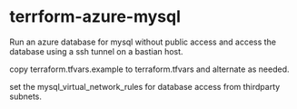 # terrform-azure-mysql

Run an azure database for mysql without public access and access the database using a ssh tunnel on a bastian host.

copy terraform.tfvars.example to terraform.tfvars and alternate as needed.

set the mysql_virtual_network_rules for database access from thirdparty subnets.

